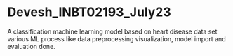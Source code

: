 # Devesh_INBT02193_July23
A classification machine learning model based on heart disease data set various ML process like data preprocessing visualization, model import and evaluation done.
